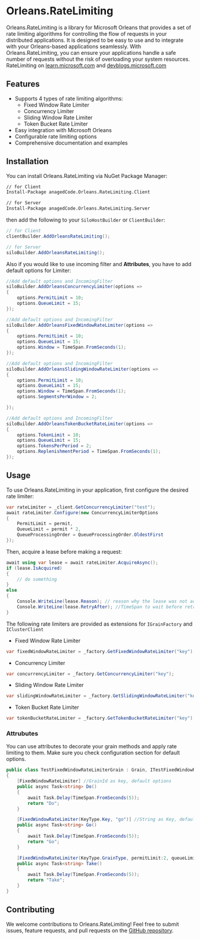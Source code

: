 # Orleans.RateLimiting

Orleans.RateLimiting is a library for Microsoft Orleans that provides a set of rate limiting algorithms for controlling
the flow of requests in your distributed applications.
It is designed to be easy to use and to integrate with your Orleans-based applications seamlessly.
With Orleans.RateLimiting, you can ensure your applications handle a safe number of requests without the risk of
overloading your system resources.
RateLimiting
on [learn.microsoft.com](https://learn.microsoft.com/en-us/aspnet/core/performance/rate-limit?view=aspnetcore-7.0)
and [devblogs.microsoft.com](https://devblogs.microsoft.com/dotnet/announcing-rate-limiting-for-dotnet/)

## Features

- Supports 4 types of rate limiting algorithms:
    - Fixed Window Rate Limiter
    - Concurrency Limiter
    - Sliding Window Rate Limiter
    - Token Bucket Rate Limiter
- Easy integration with Microsoft Orleans
- Configurable rate limiting options
- Comprehensive documentation and examples

## Installation

You can install Orleans.RateLimiting via NuGet Package Manager:

```sh
// for Client
Install-Package anagedCode.Orleans.RateLimiting.Client
```

```sh
// for Server
Install-Package anagedCode.Orleans.RateLimiting.Server
```
then add the following to your `SiloHostBuilder` or `ClientBuilder`:
```csharp
// for Client
clientBuilder.AddOrleansRateLimiting();

// for Server
siloBuilder.AddOrleansRateLimiting();
```

Also if you would like to use incoming filter and **Attributes**, you have to add default options for Limiter:
```csharp
//Add default options and IncomingFilter
siloBuilder.AddOrleansConcurrencyLimiter(options =>
{
    options.PermitLimit = 10;
    options.QueueLimit = 15;
});

//Add default options and IncomingFilter
siloBuilder.AddOrleansFixedWindowRateLimiter(options =>
{
    options.PermitLimit = 10;
    options.QueueLimit = 15;
    options.Window = TimeSpan.FromSeconds(1);
});

//Add default options and IncomingFilter
siloBuilder.AddOrleansSlidingWindowRateLimiter(options =>
{
    options.PermitLimit = 10;
    options.QueueLimit = 15;
    options.Window = TimeSpan.FromSeconds(1);
    options.SegmentsPerWindow = 2;

});

//Add default options and IncomingFilter
siloBuilder.AddOrleansTokenBucketRateLimiter(options =>
{
    options.TokenLimit = 10;
    options.QueueLimit = 15;
    options.TokensPerPeriod = 2;
    options.ReplenishmentPeriod = TimeSpan.FromSeconds(1);
});
```

## Usage

To use Orleans.RateLimiting in your application, first configure the desired rate limiter:

```csharp
var rateLimiter = _client.GetConcurrencyLimiter("test");
await rateLimiter.Configure(new ConcurrencyLimiterOptions
{
    PermitLimit = permit,
    QueueLimit = permit * 2,
    QueueProcessingOrder = QueueProcessingOrder.OldestFirst
});
```

Then, acquire a lease before making a request:

```csharp
await using var lease = await rateLimiter.AcquireAsync();
if (lease.IsAcquired)
{
    // do something
}
else
{
    Console.WriteLine(lease.Reason); // reason why the lease was not acquired
    Console.WriteLine(lease.RetryAfter); //TimeSpan to wait before retrying
}
```

The following rate limiters are provided as extensions for `IGrainFactory` and `IClusterClient`

- Fixed Window Rate Limiter

```csharp
var fixedWindowRateLimiter = _factory.GetFixedWindowRateLimiter("key");
```

- Concurrency Limiter

```csharp
var concurrencyLimiter = _factory.GetConcurrencyLimiter("key");
```

- Sliding Window Rate Limiter

```csharp
var slidingWindowRateLimiter = _factory.GetSlidingWindowRateLimiter("key");
```

- Token Bucket Rate Limiter

```csharp
var tokenBucketRateLimiter = _factory.GetTokenBucketRateLimiter("key");
```

### Attrubutes

You can use attributes to decorate your grain methods and apply rate limiting to them.
Make sure you check configuration section for default options.

```csharp
public class TestFixedWindowRateLimiterGrain : Grain, ITestFixedWindowRateLimiterGrain
{
    [FixedWindowRateLimiter] //GrainId as key, default options
    public async Task<string> Do()
    {
        await Task.Delay(TimeSpan.FromSeconds(5));
        return "Do";
    }

    [FixedWindowRateLimiter(KeyType.Key, "go")] //String as Key, default options
    public async Task<string> Go()
    {
        await Task.Delay(TimeSpan.FromSeconds(5));
        return "Go";
    }

    [FixedWindowRateLimiter(KeyType.GrainType, permitLimit:2, queueLimit:1)] //GrainType as Key, custom options, some of them are default (check Attribute)
    public async Task<string> Take()
    {
        await Task.Delay(TimeSpan.FromSeconds(5));
        return "Take";
    }
}
```

## Contributing

We welcome contributions to Orleans.RateLimiting!
Feel free to submit issues, feature requests, and pull requests on
the [GitHub repository](https://github.com/yourusername/Orleans.RateLimiter).
